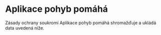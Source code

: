 # Aplikace pohyb pomáhá
Zásady ochrany soukromí
Aplikace pohyb pomáhá shromažďuje a ukládá data uvedená níže.
